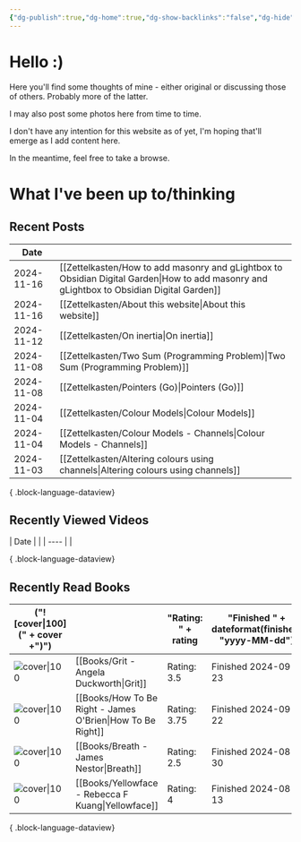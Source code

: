 ```yaml
---
{"dg-publish":true,"dg-home":true,"dg-show-backlinks":"false","dg-hide":true,"cssClass":["cards","cards-2-3"],"dg-content-classes":["cards","cards-2-3","cards-cols-4"],"permalink":"/home/","hide":true,"contentClasses":"cards cards-2-3 cards-cols-4","tags":["gardenEntry"],"dgShowBacklinks":"false","dgPassFrontmatter":true,"noteIcon":"1","created":"2024-10-26T07:52:57.659+09:00"}
---
```


# Hello :)

Here you'll find some thoughts of mine - either original or discussing those of others. Probably more of the latter.

I may also post some photos here from time to time.

I don't have any intention for this website as of yet, I'm hoping that'll emerge as I add content here.

In the meantime, feel free to take a browse.

# What I've been up to/thinking

## Recent Posts
| Date       |                                                                                                                                              |
| ---------- | -------------------------------------------------------------------------------------------------------------------------------------------- |
| 2024-11-16 | [[Zettelkasten/How to add masonry and gLightbox to Obsidian Digital Garden\|How to add masonry and gLightbox to Obsidian Digital Garden]] |
| 2024-11-16 | [[Zettelkasten/About this website\|About this website]]                                                                                   |
| 2024-11-12 | [[Zettelkasten/On inertia\|On inertia]]                                                                                                   |
| 2024-11-08 | [[Zettelkasten/Two Sum (Programming Problem)\|Two Sum (Programming Problem)]]                                                             |
| 2024-11-08 | [[Zettelkasten/Pointers (Go)\|Pointers (Go)]]                                                                                             |
| 2024-11-04 | [[Zettelkasten/Colour Models\|Colour Models]]                                                                                             |
| 2024-11-04 | [[Zettelkasten/Colour Models - Channels\|Colour Models - Channels]]                                                                       |
| 2024-11-03 | [[Zettelkasten/Altering colours using channels\|Altering colours using channels]]                                                         |

{ .block-language-dataview}

## Recently Viewed Videos
| Date |  |
| ---- |  |

{ .block-language-dataview}

## Recently Read Books
| ("![cover\|100](" + cover +")")                                                                                                |                                                               | "Rating: " + rating | "Finished " + dateformat(finished, "yyyy-MM-dd") |
| ------------------------------------------------------------------------------------------------------------------------------ | ------------------------------------------------------------- | ------------------- | ------------------------------------------------ |
| ![cover\|100](http://books.google.com/books/content?id=p14yCwAAQBAJ&printsec=frontcover&img=1&zoom=5&edge=curl&source=gbs_api) | [[Books/Grit - Angela Duckworth\|Grit]]                    | Rating: 3.5         | Finished 2024-09-23                              |
| ![cover\|100](http://books.google.com/books/content?id=QmVPDwAAQBAJ&printsec=frontcover&img=1&zoom=5&edge=curl&source=gbs_api) | [[Books/How To Be Right - James O'Brien\|How To Be Right]] | Rating: 3.75        | Finished 2024-09-22                              |
| ![cover\|100](http://books.google.com/books/content?id=-ZuzDwAAQBAJ&printsec=frontcover&img=1&zoom=5&edge=curl&source=gbs_api) | [[Books/Breath - James Nestor\|Breath]]                    | Rating: 2.5         | Finished 2024-08-30                              |
| ![cover\|100](http://books.google.com/books/content?id=crZ1EAAAQBAJ&printsec=frontcover&img=1&zoom=5&edge=curl&source=gbs_api) | [[Books/Yellowface - Rebecca F Kuang\|Yellowface]]         | Rating: 4           | Finished 2024-08-13                              |

{ .block-language-dataview}